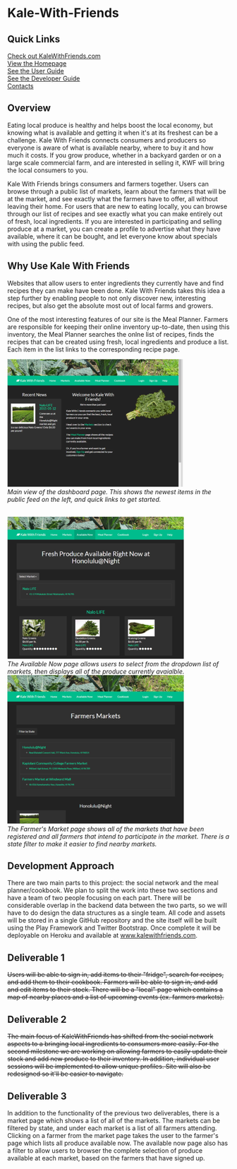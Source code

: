 # Kale-With-Friends

## Quick Links

<a href="http://www.kalewithfriends.com">Check out KaleWithFriends.com</a><br>
<a href="http://kalewithfriends.github.io/KaleWithFriends">View the Homepage</a><br>
<a href="https://github.com/KaleWithFriends/KaleWithFriends/wiki/User-Guide">See the User Guide</a><br>
<a href="https://github.com/KaleWithFriends/KaleWithFriends/wiki/Developer-Guide">See the Developer Guide</a><br>
<a href="https://github.com/KaleWithFriends/KaleWithFriends/wiki/Contact-Us">Contacts</a><br>

## Overview

Eating local produce is healthy and helps boost the local economy, but knowing what is available and getting it when it's at its freshest can be a challenge. Kale With Friends connects consumers and producers so everyone is aware of what is available nearby, where to buy it and how much it costs. If you grow produce, whether in a backyard garden or on a large scale commercial farm, and are interested in selling it, KWF will bring the local consumers to you.

Kale With Friends brings consumers and farmers together. Users can browse through a public list of markets, learn about the farmers that will be at the market, and see exactly what the farmers have to offer, all without leaving their home. For users that are new to eating locally, you can browse through our list of recipes and see exactly what you can make entirely out of fresh, local ingredients. If you are interested in participating and selling produce at a market, you can create a profile to advertise what they have available, where it can be bought, and let everyone know about specials with using the public feed. 


## Why Use Kale With Friends

Websites that allow users to enter ingredients they currently have and find recipes they can make have been done. Kale With Friends takes this idea a step further by enabling people to not only discover new, interesting recipes, but also get the absolute most out of local farms and growers. 

One of the most interesting features of our site is the Meal Planner. Farmers are responsible for keeping their online inventory up-to-date, then using this inventory, the Meal Planner searches the onlne list of recipes, finds the recipes that can be created using fresh, local ingredients and produce a list. Each item in the list links to the corresponding recipe page.

<img src="doc/images/dashboard.png" width="400 px"><br>
<i>Main view of the dashboard page. This shows the newest items in the public feed on the left, and quick links to get started.</i>

<br>
<img src="doc/images/availableNow.png" width="400 px"><br>
<i>The Available Now page allows users to select from the dropdown list of markets, then displays all of the produce currently avaialble.</i>

<br>
<img src="doc/images/markets.png" width="400 px"><br>
<i>The Farmer's Market page shows all of the markets that have been registered and all farmers that intend to participate in the market. There is a state filter to make it easier to find nearby markets.</i>

## Development Approach

There are two main parts to this project: the social network and the meal planner/cookbook. We plan to split the work into these two sections and have a team of two people focusing on each part. There will be considerable overlap in the backend data between the two parts, so we will have to do design the data structures as a single team. All code and assets will be stored in a single GitHub repository and the site itself will be built using the Play Framework and Twitter Bootstrap. Once complete it will be deployable on Heroku and available at <a href="http://www.kalewithfriends.com">www.kalewithfriends.com</a>.

## Deliverable 1
<strike>Users will be able to sign in, add items to their "fridge", search for recipes, and add them to their cookbook. Farmers will be able to sign in, and add and edit items to their stock. There will be a "local" page which contains a map of nearby places and a list of upcoming events (ex. farmers markets).</strike>

## Deliverable 2
<strike>The main focus of KaleWithFriends has shifted from the social network aspects to a bringing local ingredients to consumers more easily. For the second milestone we are working on allowing farmers to easily update their stock and add new produce to their inventory. In addition, individual user sessions will be implemented to allow unique profiles. Site will also be redesigned so it'll be easier to navigate.</strike>

## Deliverable 3
In addition to the functionality of the previous two deliverables, there is a market page which shows a list of all of the markets. The markets can be filtered by state, and under each  market is a list of all farmers attending. Clicking on a farmer from the market page takes the user to the farmer's page which lists all produce available now. The available now page also has a filter to allow users to browser the complete selection of produce available at each market, based on the farmers that have signed up.
